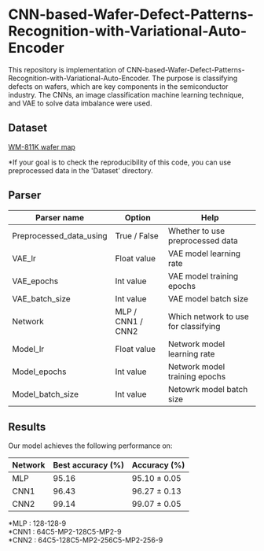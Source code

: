 # CNN-based-Wafer-Defect-Patterns-Recognition-with-Variational-Auto-Encoder
This repository is implementation of CNN-based-Wafer-Defect-Patterns-Recognition-with-Variational-Auto-Encoder.
The purpose is classifying defects on wafers, which are key components in the semiconductor industry.
The CNNs, an image classification machine learning technique, and VAE to solve data imbalance were used.


## Dataset
[WM-811K wafer map](https://www.kaggle.com/datasets/qingyi/wm811k-wafer-map)

*If your goal is to check the reproducibility of this code, you can use preprocessed data in the 'Dataset' directory.


## Parser
| Parser name                | Option             | Help                                   |
|----------------------------|--------------------|----------------------------------------|
| Preprocessed_data_using    | True / False       | Whether to use preprocessed data       |
| VAE_lr                     | Float value        | VAE model learning rate                | 
| VAE_epochs                 | Int value          | VAE model training epochs              |
| VAE_batch_size             | Int value          | VAE model batch size                   |
| Network                    | MLP / CNN1 / CNN2  | Which network to use for classifying   |
| Model_lr                   | Float value        | Network model learning rate            |
| Model_epochs               | Int value          | Network model training epochs          |
| Model_batch_size           | Int value          | Netowrk model batch size               |


## Results
Our model achieves the following performance on: 

| Network  | Best accuracy (%) | Accuracy (%)   |
|----------|-------------------|----------------|
| MLP      | 95.16             | 95.10 ± 0.05   |
| CNN1     | 96.43             | 96.27 ± 0.13   |
| CNN2     | 99.14             | 99.07 ± 0.05   |

*MLP : 128-128-9   
*CNN1 : 64C5-MP2-128C5-MP2-9  
*CNN2 : 64C5-128C5-MP2-256C5-MP2-256-9  


